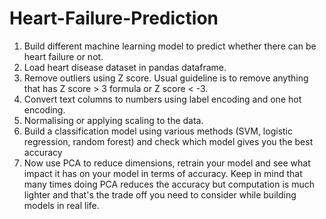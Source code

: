 # Heart-Failure-Prediction
1. Build different machine learning model to predict whether there can be  heart failure or not.
2. Load heart disease dataset in pandas dataframe.
3. Remove outliers using Z score. Usual guideline is to remove anything that has Z score > 3 formula or Z score < -3.
4. Convert text columns to numbers using label encoding and one hot encoding.
5. Normalising or applying scaling to the data.
6. Build a classification model using various methods (SVM, logistic regression, random forest) and check which model gives you the best accuracy
7. Now use PCA to reduce dimensions, retrain your model and see what impact it has on your model in terms of accuracy. Keep in mind that many times doing PCA reduces the accuracy but computation is much lighter and that's the trade off you need to consider while building models in real life.
